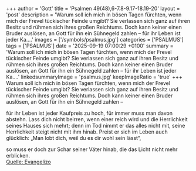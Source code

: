 +++
author = 'Gott'
title = 'Psalmen 49(48),6-7.8-9.17-18.19-20'
layout = 'post'
description = 'Warum soll ich mich in bösen Tagen fürchten, wenn mich der Frevel tückischer Feinde umgibt? Sie verlassen sich ganz auf ihren Besitz und rühmen sich ihres großen Reichtums. Doch kann keiner einen Bruder auslösen, an Gott für ihn ein Sühnegeld zahlen –  für ihr Leben ist jeder Ka....'
images = ['/symbols/psalmus.jpg']
categories = ['PSALMUS']
tags = ['PSALMUS']
date = '2025-09-19 07:00:29 +0100'
summary = 'Warum soll ich mich in bösen Tagen fürchten, wenn mich der Frevel tückischer Feinde umgibt? Sie verlassen sich ganz auf ihren Besitz und rühmen sich ihres großen Reichtums. Doch kann keiner einen Bruder auslösen, an Gott für ihn ein Sühnegeld zahlen –  für ihr Leben ist jeder Ka....'
linkedsummaryImage = 'psalmus.jpg'
keepImageRatio = 'true'
+++
Warum soll ich mich in bösen Tagen fürchten,
wenn mich der Frevel tückischer Feinde umgibt?
Sie verlassen sich ganz auf ihren Besitz und rühmen sich ihres großen Reichtums.
Doch kann keiner einen Bruder auslösen, an Gott für ihn ein Sühnegeld zahlen –

für ihr Leben ist jeder Kaufpreis zu hoch, für immer muss man davon abstehn.<!--more-->
Lass dich nicht beirren, wenn einer reich wird und die Herrlichkeit seines Hauses sich mehrt;
denn im Tod nimmt er das alles nicht mit, seine Herrlichkeit steigt nicht mit ihm hinab.
Preist er sich im Leben auch glücklich: „Man lobt dich, weil du es dir wohl sein lässt“,

so muss er doch zur Schar seiner Väter hinab, die das Licht nicht mehr erblicken.<br> [Quelle: Evangelizo](https://evangeliumtagfuertag.org/DE/gospel)